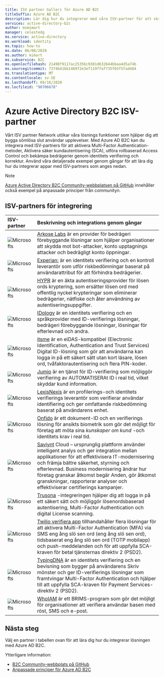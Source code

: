 ```yaml
---
title: ISV partner Galleri för Azure AD B2C
titleSuffix: Azure AD B2C
description: Lär dig hur du integrerar med våra ISV-partner för att skräddarsy din slut användar upplevelse efter dina behov. Vårt partner nätverk utökar våra lösnings funktioner; Aktivera MFA, säker kundautentisering, rollbaserad Access Control; bekämpa bedrägerier genom att bevisa för identitets verifiering.
services: active-directory-b2c
author: msmimart
manager: celestedg
ms.service: active-directory
ms.workload: identity
ms.topic: how-to
ms.date: 06/08/2020
ms.author: mimart
ms.subservice: B2C
ms.openlocfilehash: 21498f9117ac25356c9381d632644bbaa4d5a74b
ms.sourcegitcommit: 7374b41bb1469f2e3ef119ffaf735f03f5fad484
ms.translationtype: MT
ms.contentlocale: sv-SE
ms.lasthandoff: 09/16/2020
ms.locfileid: "90706678"
---
```

# <a name="azure-active-directory-b2c-isv-partners"></a>Azure Active Directory B2C ISV-partner

Vårt ISV partner Network utökar våra lösnings funktioner som hjälper dig att bygga sömlösa slut användar upplevelser. Med Azure AD B2C kan du integrera med ISV-partners för att aktivera Multi-Factor Authentication-metoder, Aktivera säker kundautentisering (SCA), utföra rollbaserad Access Control och bekämpa bedrägerier genom identitets verifiering och korrektur. Använd våra detaljerade exempel genom gångar för att lära dig hur du integrerar appar med ISV-partners som anges nedan.

>[!NOTE]
>[Azure Active Directory B2C Community-webbplatsen på GitHub](https://azure-ad-b2c.github.io/azureadb2ccommunity.io/) innehåller också exempel på anpassade principer från communityn.

## <a name="integration-isv-partners"></a>ISV-partners för integrering

| ISV-partner | Beskrivning och integrations genom gångar  |
| :--- | :--- |
| ![Microsofts](./media/partner-gallery/arkose-logo.png) | [Arkose Labs](./partner-arkose-labs.md) är en provider för bedrägeri förebyggande lösningar som hjälper organisationer att skydda mot bot-attacker, konto upptagnings attacker och bedrägligt konto öppningar.
| ![Microsofts](./media/partner-gallery/experian-logo.png) | [Experian:](./partner-experian.md) är en identitets verifiering och en kontroll leverantör som utför riskbedömningar baserat på användarattribut för att förhindra bedrägerier.|
| ![Microsofts](./media/partner-gallery/hypr-logo.png) | [HYPR](./partner-hypr.md) är en äkta autentiseringsprovider för lösen ords kryptering, som ersätter lösen ord med offentlig nyckel krypteringar som eliminerar bedrägerier, nätfiske och åter användning av autentiseringsuppgifter.|
| ![Microsofts](./media/partner-gallery/idology-logo.png) | [IDology](./partner-idology.md) är en identitets verifiering och en språkprovider med ID-verifierings lösningar, bedrägeri förebyggande lösningar, lösningar för efterlevnad och andra.|
| ![Microsofts](./media/partner-gallery/itsme-logo.png) | [itsme](./partner-itsme.md) är en eiDAS-kompatibel (Electronic Identification, Authentication and Trust Services) Digital ID-lösning som gör att användarna kan logga in på ett säkert sätt utan kort läsare, lösen ord, tvåfaktorautentisering och flera PIN-koder. |
| ![Microsofts](./media/partner-gallery/jumio-logo.png) | [Jumio](./partner-jumio.md) är en tjänst för ID-verifiering som möjliggör verifiering av AUTOMATISERAt ID i real tid, vilket skyddar kund information. |
| ![Microsofts](./media/partner-gallery/lexisnexis-logo.png) | [LexisNexis](./partner-lexisnexis.md) är en profilerings-och identitets verifierings leverantör som verifierar användar identifiering och ger omfattande riskbedömning baserat på användarens enhet. |
| ![Microsofts](./media/partner-gallery/onfido-logo.png) | [Onfido](./partner-onfido.md) är ett dokument-ID och en verifierings lösning för ansikts biometrik som gör det möjligt för företag att möta sina *kunskaper om kund* -och identitets krav i real tid.  |
| ![Microsofts](./media/partner-gallery/saviynt-logo.png) | [Saviynt](./partner-saviynt.md) Cloud – ursprunglig plattform använder intelligent analys och ger integration mellan applikationer för att effektivisera IT-modernisering och främja bättre säkerhet, styrning och efterlevnad. Business modernisering ändrar hur företag granskar åtkomst begär Anden, gör åtkomst granskningar, rapporterar analyser och effektiviserar certifierings kampanjer.  |
| ![Microsofts](./media/partner-gallery/trusona-logo.png) | [Trusona](./partner-trusona.md) -integreringen hjälper dig att logga in på ett säkert sätt och möjliggör lösenordsbaserad autentisering, Multi-Factor Authentication och digital License scanning.|
| ![Microsofts](./media/partner-gallery/twilio-logo.png) | [Twilio verifiera app](./partner-twilio.md) tillhandahåller flera lösningar för att aktivera Multi-Factor Authentication (MFA) via SMS eng ång slö sen ord (eng ång slö sen ord), tidsbaserat eng ång slö sen ord (TOTP mobilapp) och push-meddelanden och för att uppfylla SCA-kraven för betal tjänsternas direktiv 2 (PSD2).|
| ![Microsofts](./media/partner-gallery/typingdna-logo.png) | [TypingDNA](./partner-typingdna.md) är en identitets verifiering och en bevisning som bygger på användarens Skriv mönster och ger ID-verifierings lösningar som framtvingar Multi-Factor Authentication och hjälper till att uppfylla SCA-kraven för Payment Services-direktiv 2 (PSD2). |
| ![Microsofts](./media/partner-gallery/whoiam-logo.png) | [WhoIAM](./partner-whoiam.md) är ett BRIMS-program som gör det möjligt för organisationer att verifiera användar basen med röst, SMS och e-post. 

## <a name="next-steps"></a>Nästa steg

Välj en partner i tabellen ovan för att lära dig hur du integrerar lösningen med Azure AD B2C.

Ytterligare information:

- [B2C Community-webbplats på GitHub](https://azure-ad-b2c.github.io/azureadb2ccommunity.io/)
- [Anpassade principer för Azure AD B2C](custom-policy-overview.md)
